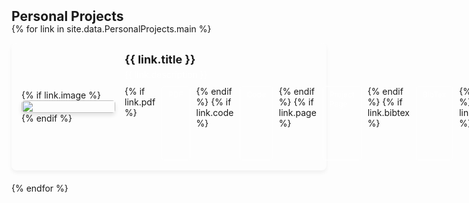 <h2 id="personalprojects" style="margin: 2px 0px -15px;">Personal Projects</h2>

<div class="personal-projects">
<ul class="project-list" style="list-style-type: none; padding-left: 0;">

{% for link in site.data.PersonalProjects.main %}

<li style="margin-bottom: 20px; padding: 15px; border: 1px solid rgba(255, 255, 255, 0.2); border-radius: 8px; box-shadow: 0px 4px 6px rgba(0, 0, 0, 0.05); background-color: transparent;">
<div class="pub-row" style="display: flex; align-items: center;">

  <!-- 이미지 섹션 -->
  <div class="col-sm-3 abbr" style="flex: 0 0 150px; margin-right: 15px;">
    {% if link.image %} 
    <img src="{{ link.image }}" class="teaser img-fluid z-depth-1" style="width: 100%; max-width: 150px; height: auto; border-radius: 5px; box-shadow: 0px 4px 6px rgba(0, 0, 0, 0.1);">
    {% endif %}
  </div>
  
  <!-- 텍스트 섹션 -->
  <div class="col-sm-9" style="flex: 1;">
      <div class="title" style="font-weight: bold; font-size: 18px; color: #007bff; margin-bottom: 5px;">
        <a href="{{ link.code }}" style="text-decoration: none;">{{ link.title }}</a>
      </div>
      <div class="description" style="font-size: 14px; color: #ffffff;">{{ link.description }}</div>
      <!-- 버튼 섹션 -->
      <div class="links" style="margin-top: 10px; display: flex; gap: 10px;">
        {% if link.pdf %} 
        <a href="{{ link.pdf }}" class="btn btn-sm z-depth-0" role="button" target="_blank" style="font-size:12px; color: #ffffff; border: 1px solid #ffffff; background-color: transparent; padding: 5px 10px; border-radius: 4px; text-decoration: none;">PDF</a>
        {% endif %}
        {% if link.code %} 
        <a href="{{ link.code }}" class="btn btn-sm z-depth-0" role="button" target="_blank" style="font-size:12px; color: #ffffff; border: 1px solid #ffffff; background-color: transparent; padding: 5px 10px; border-radius: 4px; text-decoration: none;">Code</a>
        {% endif %}
        {% if link.page %} 
        <a href="{{ link.page }}" class="btn btn-sm z-depth-0" role="button" target="_blank" style="font-size:12px; color: #ffffff; border: 1px solid #ffffff; background-color: transparent; padding: 5px 10px; border-radius: 4px; text-decoration: none;">Project Page</a>
        {% endif %}
        {% if link.bibtex %} 
        <a href="{{ link.bibtex }}" class="btn btn-sm z-depth-0" role="button" target="_blank" style="font-size:12px; color: #ffffff; border: 1px solid #ffffff; background-color: transparent; padding: 5px 10px; border-radius: 4px; text-decoration: none;">BibTex</a>
        {% endif %}
        {% if link.notes %} 
        <strong> <i style="color:#e74d3c">{{ link.notes }}</i></strong>
        {% endif %}
        {% if link.others %} 
        {{ link.others }}
        {% endif %}
      </div>
  </div>

</div>
</li>

{% endfor %}

</ul>
</div>
